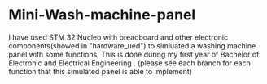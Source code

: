 # Mini-Wash-machine-panel
I have used STM 32 Nucleo with breadboard and other electronic components(showed in "hardware_ued") to simluated a washing machine panel with some functions, 
This is done during my first year of Bachelor of Electronic and Electrical Engineering .
(please see each branch for each function that this simulated panel is able to implement)
